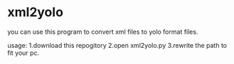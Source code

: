 # xml2yolo
you can use this program to convert xml files to yolo format files.

usage:
1.download this repogitory
2.open xml2yolo.py
3.rewrite the path to fit your pc.
